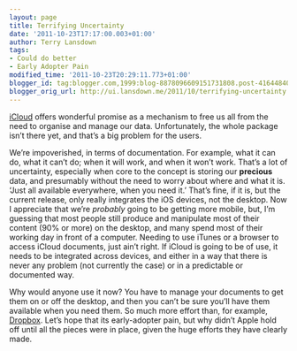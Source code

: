 ```yaml
---
layout: page
title: Terrifying Uncertainty
date: '2011-10-23T17:17:00.003+01:00'
author: Terry Lansdown
tags:
- Could do better
- Early Adopter Pain
modified_time: '2011-10-23T20:29:11.773+01:00'
blogger_id: tag:blogger.com,1999:blog-8878096609151731808.post-4164484023182997333
blogger_orig_url: http://ui.lansdown.me/2011/10/terrifying-uncertainty.html
---
```


<a href="http://www.icloud.com/">iCloud</a> offers wonderful promise as a mechanism to free us all from the need to organise and manage our data. Unfortunately, the whole package isn&#8217;t there yet, and that&#8217;s a big problem for the users.  <p>We&#8217;re impoverished, in terms of documentation. For example, what it can do, what it can&#8217;t do; when it will work, and when it won&#8217;t work. That&#8217;s a lot of uncertainty, especially when core to the concept is storing our <strong>precious</strong> data, and presumably without the need to worry about where and what it is. &#8216;Just all available everywhere, when you need it.&#8217; That&#8217;s fine, if it is, but the current release, only really integrates the iOS devices, not the desktop. Now I appreciate that we&#8217;re <em>probably</em> going to be getting more mobile, but, I&#8217;m guessing that most people still produce and manipulate most of their content (90% or more) on the desktop, and many spend most of their working day in front of a computer. Needing to use iTunes or a browser to access iCloud documents, just ain&#8217;t right. If iCloud is going to be of use, it needs to be integrated across devices, and either in a way that there is never any problem (not currently the case) or in a predictable or documented way.</p> <p>Why would anyone use it now? You have to manage your documents to get them on or off the desktop, and then you can&#8217;t be sure you&#8217;ll have them available when you need them. So much more effort than, for example, <a href="http://www.dropbox.com">Dropbox</a>. Let&#8217;s hope that its early-adopter pain, but why didn&#8217;t Apple hold off until all the pieces were in place, given the huge efforts they have clearly made.</p>